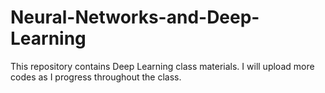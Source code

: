 # Neural-Networks-and-Deep-Learning
This repository contains Deep Learning class materials. I will upload more codes as I progress throughout the class. 
